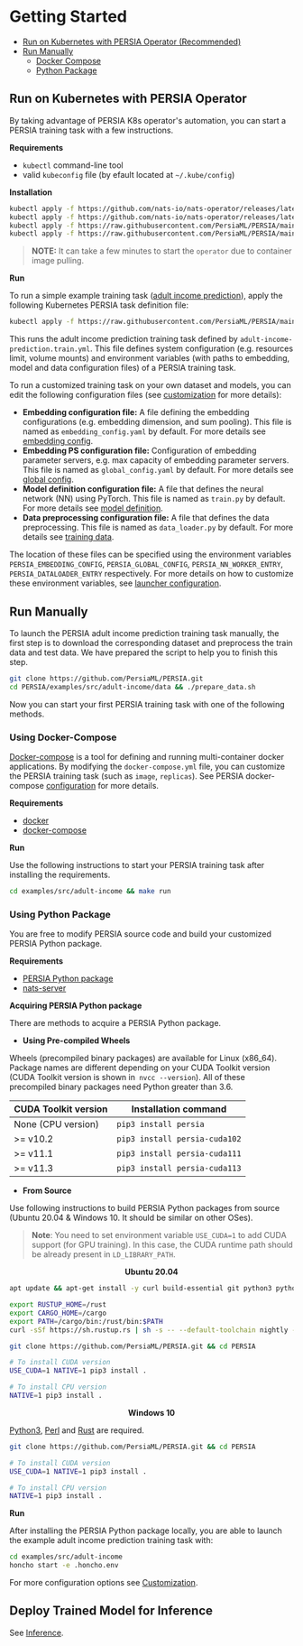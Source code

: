 # Getting Started


- [Run on Kubernetes with PERSIA Operator (Recommended)](#run-on-kubernetes-with-persia-operator)
- [Run Manually](#run-manually)
    - [Docker Compose](#using-docker-compose)
    - [Python Package](#using-python-package)



## Run on Kubernetes with PERSIA Operator

By taking advantage of PERSIA K8s operator's automation, you can start a PERSIA training task with a few instructions.

**Requirements**

* `kubectl` command-line tool
* valid `kubeconfig` file (by efault located at `~/.kube/config`)

**Installation**

```bash
kubectl apply -f https://github.com/nats-io/nats-operator/releases/latest/download/00-prereqs.yaml
kubectl apply -f https://github.com/nats-io/nats-operator/releases/latest/download/10-deployment.yaml
kubectl apply -f https://raw.githubusercontent.com/PersiaML/PERSIA/main/k8s/resources/jobs.persia.com.yaml
kubectl apply -f https://raw.githubusercontent.com/PersiaML/PERSIA/main/k8s/resources/operator.persia.com.yaml
```

> **NOTE:** It can take a few minutes to start the `operator` due to container image pulling.

**Run**

To run a simple example training task ([adult income prediction](https://archive.ics.uci.edu/ml/datasets/census+income)), apply the following Kubernetes PERSIA task definition file:

```bash
kubectl apply -f https://raw.githubusercontent.com/PersiaML/PERSIA/main/k8s/example/adult-income-prediction.train.yml
```

This runs the adult income prediction training task defined by `adult-income-prediction.train.yml`. This file defines system configuration (e.g. resources limit, volume mounts) and environment variables (with paths to embedding, model and data configuration files) of a PERSIA training task.

To run a customized training task on your own dataset and models, you can edit the following configuration files (see [customization](../customization/index.md) for more details):

- **Embedding configuration file:** A file defining the embedding configurations (e.g. embedding dimension, and sum pooling). This file is named as `embedding_config.yaml` by default. For more details see [embedding config](../configuration/index.md#embedding-config).
- **Embedding PS configuration file:** Configuration of embedding parameter servers, e.g. max capacity of embedding parameter servers. This file is named as `global_config.yaml` by default. For more details see [global config](../configuration/index.md#global-configuration).
- **Model definition configuration file:** A file that defines the neural network (NN) using PyTorch. This file is named as `train.py` by default. For more details see [model definition](../customization/index.md#model-definition).
- **Data preprocessing configuration file:** A file that defines the data preprocessing. This file is named as `data_loader.py` by default. For more details see [training data](../customization/index.md#training-data).

The location of these files can be specified using the environment variables `PERSIA_EMBEDDING_CONFIG`, `PERSIA_GLOBAL_CONFIG`, `PERSIA_NN_WORKER_ENTRY`, `PERSIA_DATALOADER_ENTRY` respectively. For more
details on how to customize these environment variables, see
[launcher configuration](../customization/index.md#launcher-configuration).

## Run Manually

<!-- The data of adult income should be downloaded and preprocessed before you get started to run the example PERSIA training task: -->

To launch the PERSIA adult income prediction training task manually, the first step is to download the corresponding dataset and preprocess the train data and test data. We have prepared the script to help you to finish this step.

```bash
git clone https://github.com/PersiaML/PERSIA.git
cd PERSIA/examples/src/adult-income/data && ./prepare_data.sh
```

<!-- After downloading the adult income dataset. You can choose from the following two methods to start your first PERSIA task. -->

Now you can start your first PERSIA training task with one of the following methods.

### Using Docker-Compose

[Docker-compose](https://docs.docker.com/compose/) is a tool for defining and running multi-container docker applications. By modifying the `docker-compose.yml` file, you can customize the PERSIA training task (such as `image`, `replicas`). See PERSIA docker-compose [configuration](../customization/index.md#docker-compose-launcher) for more details.

**Requirements**

* [docker](https://docs.docker.com/engine/install/ubuntu/)
* [docker-compose](https://docs.docker.com/compose/)

**Run**

<!-- We already provide the `docker-compose.yml` and `.docker.env` for adult income example.  -->
Use the following instructions to start your PERSIA training task after installing the requirements.

```bash
cd examples/src/adult-income && make run
```

### Using Python Package

You are free to modify PERSIA source code and build your customized PERSIA Python package.

**Requirements**

* [PERSIA Python package](https://pypi.org/project/persia/)
* [nats-server](https://docs.nats.io/running-a-nats-service/introduction/installation)

**Acquiring PERSIA Python package**

There are methods to acquire a PERSIA Python package.

- **Using Pre-compiled Wheels**

Wheels (precompiled binary packages) are available for Linux (x86_64). Package names are different depending on your CUDA Toolkit version (CUDA Toolkit version is shown in` nvcc --version`). All of these precompiled binary packages need Python greater than 3.6.

|CUDA Toolkit version|Installation command|
|-|-|
|None (CPU version) |`pip3 install persia`|
|>= v10.2|`pip3 install persia-cuda102`|
|>= v11.1|`pip3 install persia-cuda111`|
|>= v11.3|`pip3 install persia-cuda113`|

- **From Source**

Use following instructions to build PERSIA Python packages from source (Ubuntu 20.04 & Windows 10. It should be similar on other OSes).

> **Note**: You need to set environment variable `USE_CUDA=1` to add CUDA support (for GPU training). In this case, the CUDA runtime path should be already present in `LD_LIBRARY_PATH`.

**<center>Ubuntu 20.04</center>**

```bash
apt update && apt-get install -y curl build-essential git python3 python3-dev python3-pip

export RUSTUP_HOME=/rust
export CARGO_HOME=/cargo
export PATH=/cargo/bin:/rust/bin:$PATH
curl -sSf https://sh.rustup.rs | sh -s -- --default-toolchain nightly -y --profile default --no-modify-path

git clone https://github.com/PersiaML/PERSIA.git && cd PERSIA

# To install CUDA version
USE_CUDA=1 NATIVE=1 pip3 install .

# To install CPU version
NATIVE=1 pip3 install .
```


**<center>Windows 10</center>**


[Python3](https://www.python.org/downloads/windows/), [Perl](https://strawberryperl.com/) and [Rust](https://www.rust-lang.org/tools/install) are required.

```bash
git clone https://github.com/PersiaML/PERSIA.git && cd PERSIA

# To install CUDA version
USE_CUDA=1 NATIVE=1 pip3 install .

# To install CPU version
NATIVE=1 pip3 install .
```

**Run**

After installing the PERSIA Python package locally, you are able to launch the example adult income prediction training task with:

```bash
cd examples/src/adult-income
honcho start -e .honcho.env
```

For more configuration options see [Customization](../customization/index.md#honcho-launcher).

## Deploy Trained Model for Inference

See [Inference](../inference/index.md).
